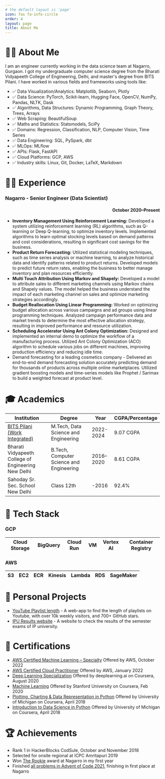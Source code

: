 ```yaml
---
# the default layout is 'page'
icon: fas fa-info-circle
order: 4
layout: page
title: About Me
---
```


<style type="text/css">

.link {font-family:Arial, sans-serif;color: white ;opacity: 0.7;background: #666;padding: 2px 4px; font-size: 14pt; border-radius: 4px; -moz-border-radius: 4px;-webkit-border-radius: 4px;transition: all 0.2s ease 0s;}
.link:hover{opacity: 0.3}

</style>

<h1>👨‍💻 About Me</h1>
I am an engineer currently working in the data science team at Nagarro, Gurgaon. I got my undergraduate computer science degree from the Bharati Vidyapeeth College of Engineering, Delhi, and master's degree from BITS Pilani. I have worked in various fields and frameworks using tools like:

- ✅ Data Visualization/Analytics: Matplotlib, Seaborn, Plotly
- ✅ Data Science: PyTorch, Scikit-learn, Hugging Face, OpenCV, NumPy, Pandas, NLTK, Dask
- ✅ Algorithms, Data Structures: Dynamic Programming, Graph Theory, Trees, Arrays
- ✅ Web Scraping: BeautifulSoup
- ✅ Maths and Statistics: Statsmodels, SciPy
- ✅ Domains: Regression, Classification, NLP, Computer Vision, Time Series
- ✅ Data Engineering: SQL, PySpark, dbt
- ✅ MLOps: MLflow
- ✅ APIs: Flask, FastAPI
- ✅ Cloud Platforms: GCP, AWS
- ✅ Industry skills: Linux, Git, Docker, LaTeX, Markdown

<h1>👨‍💼 Experience</h1>

<h3>Nagarro - Senior Engineer (Data Scientist)</h3>
<h4 align="right">October 2020–Present</h3>

- **Inventory Management Using Reinforcement Learning:** Developed a system utilizing reinforcement learning (RL) algorithms, such as Q-learning or Deep Q-learning, to optimize inventory levels. Implemented algorithms to learn optimal stocking levels based on demand patterns and cost considerations, resulting in significant cost savings for the business.
- **Product Return Forecasting:** Utilized statistical modeling techniques, such as time series analysis or machine learning, to analyze historical data and identify patterns related to product returns. Developed models to predict future return rates, enabling the business to better manage inventory and plan resources efficiently.
- **Multi Touch Attribution Using Markov and Shapely:** Developed a model to attribute sales to different marketing channels using Markov chains and Shapely values. The model helped the business understand the impact of each marketing channel on sales and optimize marketing strategies accordingly.
- **Budget Reallocation Using Linear Programming:** Worked on optimizing budget allocation across various campaigns and ad groups using linear programming techniques. Analyzed campaign performance data and market trends to determine the most effective allocation strategy, resulting in improved performance and resource utilization.
- **Scheduling Accelerator Using Ant Colony Optimization:** Designed and implemented an internal demo to optimize the workflow of a manufacturing process. Utilized Ant Colony Optimization (ACO) algorithm to schedule various jobs on different machines, improving production efficiency and reducing idle time.
- Demand forecasting for a leading cosmetics company - Delivered an end-to-end demand forecasting solution accurately predicting demand for thousands of products across multiple online marketplaces. Utilized gradient boosting models and time-series models like Prophet / Sarimax to build a weighted forecast at product level.

<h1>🎓 Academics</h1>

| Institution | Degree | Year | CGPA/Percentage |
|-------------|--------|------|-----------------|
| [BITS Pilani (Work Integrated)](https://drive.google.com/file/d/1-J_YNisdLTaCpQQBPER3wl2gTsgt6q2v/view?usp=sharing) | M.Tech, Data Science and Engineering | 2022-2024 | 9.07 CGPA |
| Bharati Vidyapeeth College of Engineering New Delhi | B.Tech, Computer Science and Engineering | 2016–2020 | 8.61 CGPA |
| Sahoday Sr. Sec. School New Delhi | Class 12th | -2016 | 92.4% |


<h1>🧰 Tech Stack</h1>

<h3 align="left">GCP</h3>

| Cloud Storage | BigQuery | Cloud Run | VM | Vertex AI | Container Registry |
|---------------|----------|-----------|----|-----------|--------------------|

<h3 align="left">AWS</h3>

| S3 | EC2 | ECR | Kinesis | Lambda | RDS | SageMaker |
|----|-----|-----|---------|--------|-----|-----------|

<h1>🚀 Personal Projects</h1>

- [YouTube Playlist length](https://github.com/sharatsachin/ytplaylist-len) - A web-app to find the length of playlists on Youtube, with over 10k weekly visitors, and 700+ GitHub stars.
- [IPU Results website](https://github.com/sharatsachin/ipresultss-website) - A website to check the results of the semester exams of IP university.

<h1>📜 Certifications</h1>

- [AWS Certified Machine Learning – Specialty](https://www.credly.com/badges/bceef8de-52df-4a84-8d2e-7e4f03f5a85f/public_url) Offered by AWS, October 2022
- [AWS Certified Cloud Practitioner](https://www.credly.com/badges/5908e92f-c3d1-44e8-918b-6ea445764419/public_url) Offered by AWS, January 2022
- [Deep Learning Specialization](https://www.coursera.org/account/accomplishments/specialization/certificate/BHEMTH7NMX4Q) Offered by deeplearning.ai on Coursera, August 2020
- [Machine Learning](https://www.coursera.org/account/accomplishments/certificate/D4Z738LHKR6A) Offered by Stanford University on Coursera, Feb 2020
- [Plotting, Charting & Data Representation in Python](https://www.coursera.org/account/accomplishments/verify/PPSAXW2RGC4V) Offered by University of Michigan on Coursera, April 2018
- [Introduction to Data Science in Python](https://www.coursera.org/account/accomplishments/verify/LJAY48ETXRGW) Offered by University of Michigan on Coursera, April 2018

<h1>🏆 Achievements</h1>

- Rank 1 in HackerBlocks CodSule, October and November 2018
- Selected for onsite regional at ICPC Amritapuri 2019
- Won [The Rookie](https://drive.google.com/file/d/1fPia4WMsqdwgSew-y7vGydlSg_pYBKtL/view) award at Nagarro in my first year
- Finished [all problems in Advent of Code 2021](https://github.com/sharatsachin/AdventOfCode), finishing in first place at Nagarro